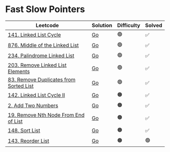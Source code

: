 # Fast Slow Pointers

| Leetcode                                                                                                    | Solution                                                                          | Difficulty | Solved |
| ----------------------------------------------------------------------------------------------------------- | --------------------------------------------------------------------------------- | ---------- | ------ |
| [141. Linked List Cycle](https://leetcode.com/problems/linked-list-cycle/)                                  | [Go](<../Fast Slow Pointers/Solutions/141. Linked List Cycle.md>)                 | 🟢         | ✅     |
| [876. Middle of the Linked List](https://leetcode.com/problems/middle-of-the-linked-list/)                  | [Go](<../Fast Slow Pointers/Solutions/876. Middle of the Linked List.md>)         | 🟢         | ✅     |
| [234. Palindrome Linked List](https://leetcode.com/problems/palindrome-linked-list/)                        | [Go](<../Fast Slow Pointers/Solutions/234. Palindrome Linked List.md>)            | 🟢         | ✅     |
| [203. Remove Linked List Elements](https://leetcode.com/problems/remove-linked-list-elements/)              | [Go](<../Fast Slow Pointers/Solutions/203. Remove Linked List Elements.md>)       | 🟢         | ✅     |
| [83. Remove Duplicates from Sorted List](https://leetcode.com/problems/remove-duplicates-from-sorted-list/) | [Go](<../Fast Slow Pointers/Solutions/83. Remove Duplicates from Sorted List.md>) | 🟢         | ✅     |
| [142. Linked List Cycle II](https://leetcode.com/problems/linked-list-cycle-ii/)                            | [Go](<../Fast Slow Pointers/Solutions/142. Linked List Cycle II.md>)              | 🟠         | ✅     |
| [2. Add Two Numbers](https://leetcode.com/problems/add-two-numbers/)                                        | [Go](<../Fast Slow Pointers/Solutions/2. Add Two Numbers.md>)                     | 🟠         | ✅     |
| [19. Remove Nth Node From End of List](https://leetcode.com/problems/remove-nth-node-from-end-of-list/)     | [Go](<../Fast Slow Pointers/Solutions/19. Remove Nth Node From End of List.md>)   | 🟠         | ✅     |
| [148. Sort List](https://leetcode.com/problems/sort-list/)                                                  | [Go](<../Fast Slow Pointers/Solutions/148. Sort List.md>)                         | 🟠         | ✅     |
| [143. Reorder List](https://leetcode.com/problems/reorder-list/)                                            | [Go](<../Fast Slow Pointers/Solutions/143. Reorder List.md>)                      | 🟠         | 🟢     |
